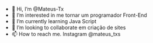 - 👋 Hi, I’m @Mateus-Tx
- 👀 I’m interested in me tornar um programador Front-End
- 🌱 I’m currently learning Java Script
- 💞️ I’m looking to collaborate em criação de sites
- 📫 How to reach me. Instagram @mateus_txs

<!---
Mateus-Tx/Mateus-Tx is a ✨ special ✨ repository because its `README.md` (this file) appears on your GitHub profile.
You can click the Preview link to take a look at your changes.
--->
